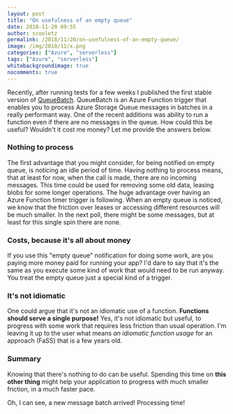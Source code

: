 ```yaml
---
layout: post
title: "On usefulness of an empty queue"
date: 2018-11-20 09:55
author: scooletz
permalink: /2018/11/20/on-usefulness-of-an-empty-queue/
image: /img/2018/11/x.png
categories: ["Azure", "serverless"]
tags: ["Azure", "serverless"]
whitebackgroundimage: true
nocomments: true
---
```


Recently, after running tests for a few weeks I published the first stable version of [QueueBatch](https://github.com/Scooletz/QueueBatch). QueueBatch is an Azure Function trigger that enables you to process Azure Storage Queue messages in batches in a really performant way. One of the recent additions was ability to run a function even if there are no messages in the queue. How could this be useful? Wouldn't it cost me money? Let me provide the answers below.

### Nothing to process

The first advantage that you might consider, for being notified on empty queue, is noticing an idle period of time. Having nothing to process means, that at least for now, when the call is made, there are no incoming messages. This time could be used for removing some old data, leasing blobs for some longer operations. The huge advantage over having an Azure Function timer trigger is following. When an empty queue is noticed, we know that the friction over leases or accessing different resources will be much smaller. In the next poll, there might be some messages, but at least for this single spin there are none.

### Costs, because it's all about money

If you use this "empty queue" notification for doing some work, are you paying more money paid for running your app? I'd dare to say that it's the same as you execute some kind of work that would need to be run anyway. You treat the empty queue just a special kind of a trigger.

### It's not idiomatic

One could argue that it's not an idiomatic use of a function. **Functions should serve a single purpose!** Yes, it's not idiomatic but useful, to progress with some work that requires less friction than usual operation. I'm leaving it up to the user what means *an idiomatic function usage* for an approach (FaSS) that is a few years old.

### Summary

Knowing that there's nothing to do can be useful. Spending this time on **this other thing** might help your application to progress with much smaller friction, in a much faster pace.

Oh, I can see, a new message batch arrived! Processing time!
